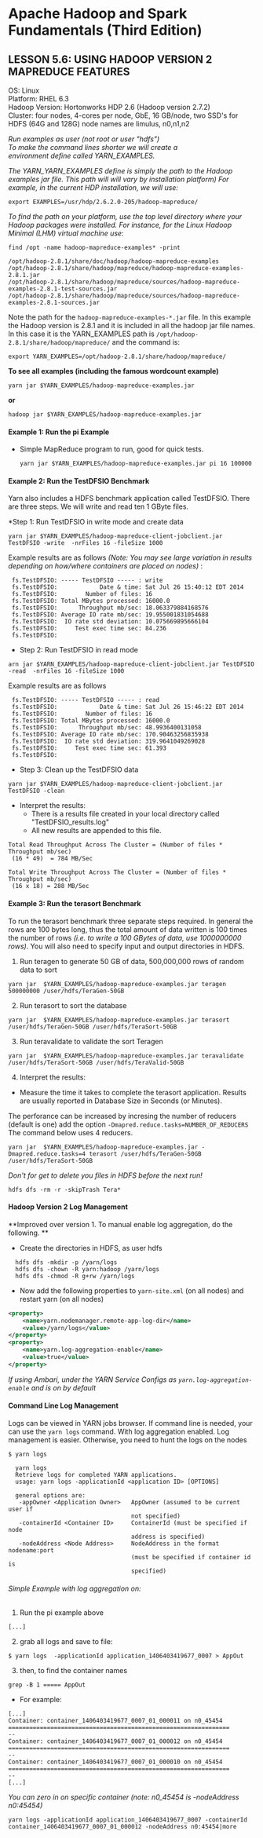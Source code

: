 # Apache Hadoop and Spark Fundamentals (Third Edition)

## LESSON 5.6: USING HADOOP VERSION 2 MAPREDUCE FEATURES

OS: Linux  
Platform: RHEL 6.3  
Hadoop Version: Hortonworks HDP 2.6 (Hadoop version 2.7.2)   
Cluster: four nodes, 4-cores per node, GbE, 16 GB/node, two SSD's for HDFS (64G and 128G)
         node names are limulus, n0,n1,n2  

_*Run examples as user (not root or user "hdfs")*_  
_*To make the command lines shorter we will create a*_  
_*environment define called YARN_EXAMPLES.*_  

*The YARN_YARN_EXAMPLES define is simply the path to the Hadoop*
*examples jar file. This path will will vary by installation*
*platform) For example, in the current HDP installation, we*
*will use:*

    export EXAMPLES=/usr/hdp/2.6.2.0-205/hadoop-mapreduce/

*To find the path on your platform, use the top level*
*directory where your Hadoop packages were installed.* 
*For instance, for the Linux Hadoop Minimal (LHM) virtual machine use:*

    find /opt -name hadoop-mapreduce-examples* -print

    /opt/hadoop-2.8.1/share/doc/hadoop/hadoop-mapreduce-examples
    /opt/hadoop-2.8.1/share/hadoop/mapreduce/hadoop-mapreduce-examples-2.8.1.jar
    /opt/hadoop-2.8.1/share/hadoop/mapreduce/sources/hadoop-mapreduce-examples-2.8.1-test-sources.jar
    /opt/hadoop-2.8.1/share/hadoop/mapreduce/sources/hadoop-mapreduce-examples-2.8.1-sources.jar

Note the path for the `hadoop-mapreduce-examples-*.jar` file. In this example
the Hadoop version is 2.8.1 and it is included in all the hadoop jar file names.
In this case it is the YARN_EXAMPLES path is
`/opt/hadoop-2.8.1/share/hadoop/mapreduce/` and the command is:

    export YARN_EXAMPLES=/opt/hadoop-2.8.1/share/hadoop/mapreduce/

**To see all examples (including the famous wordcount example)**  

`yarn jar $YARN_EXAMPLES/hadoop-mapreduce-examples.jar`

**or**  

`hadoop jar $YARN_EXAMPLES/hadoop-mapreduce-examples.jar`

#### Example 1: Run the pi Example

* Simple MapReduce program to run, good for quick tests.  

  `yarn jar $YARN_EXAMPLES/hadoop-mapreduce-examples.jar pi 16 100000`


#### Example 2: Run the TestDFSIO Benchmark

 Yarn also includes a HDFS benchmark application called TestDFSIO. 
 There are three steps.  We will write and read ten 1 GByte files.

*Step 1: Run TestDFSIO in write mode and create data

`yarn jar $YARN_EXAMPLES/hadoop-mapreduce-client-jobclient.jar TestDFSIO -write  -nrFiles 16 -fileSize 1000`

Example results are as follows *(Note: You may see large variation in results*
*depending on how/where containers are placed on nodes)* :

```
 fs.TestDFSIO: ----- TestDFSIO ----- : write
 fs.TestDFSIO:            Date & time: Sat Jul 26 15:40:12 EDT 2014
 fs.TestDFSIO:        Number of files: 16
 fs.TestDFSIO: Total MBytes processed: 16000.0
 fs.TestDFSIO:      Throughput mb/sec: 18.063379884168576
 fs.TestDFSIO: Average IO rate mb/sec: 19.955001831054688
 fs.TestDFSIO:  IO rate std deviation: 10.075669895666104
 fs.TestDFSIO:     Test exec time sec: 84.236
 fs.TestDFSIO: 
```

* Step 2: Run TestDFSIO in read mode

`arn jar $YARN_EXAMPLES/hadoop-mapreduce-client-jobclient.jar TestDFSIO -read  -nrFiles 16 -fileSize 1000`

Example results are as follows
```
 fs.TestDFSIO: ----- TestDFSIO ----- : read
 fs.TestDFSIO:            Date & time: Sat Jul 26 15:46:22 EDT 2014
 fs.TestDFSIO:        Number of files: 16
 fs.TestDFSIO: Total MBytes processed: 16000.0
 fs.TestDFSIO:      Throughput mb/sec: 48.9936400131058
 fs.TestDFSIO: Average IO rate mb/sec: 170.90463256835938
 fs.TestDFSIO:  IO rate std deviation: 319.9641049269028
 fs.TestDFSIO:     Test exec time sec: 61.393
 fs.TestDFSIO: 
```

* Step 3: Clean up the TestDFSIO data

`yarn jar $YARN_EXAMPLES/hadoop-mapreduce-client-jobclient.jar TestDFSIO -clean`


* Interpret the results:
  * There is a results file created in your local directory called "TestDFSIO_results.log"
  * All new results are appended to this file. 
```
Total Read Throughput Across The Cluster = (Number of files * Throughput mb/sec) 
 (16 * 49)  = 784 MB/Sec

Total Write Throughput Across The Cluster = (Number of files * Throughput mb/sec) 
 (16 x 18) = 288 MB/Sec
```

#### Example 3: Run the terasort Benchmark

To run the terasort benchmark three separate steps required. In general the
rows are 100 bytes long, thus the total amount of data written is 100 times the
number of rows *(i.e. to write a 100 GBytes of data, use 1000000000 rows)*. You
will also need to specify input and output directories in HDFS. 

1. Run teragen to generate 50 GB of data, 500,000,000 rows of random data to sort

`yarn jar  $YARN_EXAMPLES/hadoop-mapreduce-examples.jar teragen 500000000 /user/hdfs/TeraGen-50GB`

2. Run terasort to sort the database

`yarn jar  $YARN_EXAMPLES/hadoop-mapreduce-examples.jar terasort /user/hdfs/TeraGen-50GB /user/hdfs/TeraSort-50GB`

3. Run teravalidate to validate the sort Teragen 

`yarn jar  $YARN_EXAMPLES/hadoop-mapreduce-examples.jar teravalidate  /user/hdfs/TeraSort-50GB /user/hdfs/TeraValid-50GB`

4. Interpret the results:
  * Measure the time it takes to complete the terasort application. Results are 
usually reported in Database Size in Seconds (or Minutes).

 The perforance can be increased by incresing the number of reducers (default is one)
 add the option `-Dmapred.reduce.tasks=NUMBER_OF_REDUCERS`
 The command below uses 4 reducers.

`yarn jar  $YARN_EXAMPLES/hadoop-mapreduce-examples.jar -Dmapred.reduce.tasks=4 terasort /user/hdfs/TeraGen-50GB /user/hdfs/TeraSort-50GB`


_*Don't for get to delete you files in HDFS before the next run!*_

`hdfs dfs -rm -r -skipTrash Tera*`

#### Hadoop Version 2 Log Management

**Improved over version 1. To manual enable log aggregation, do the following. **

* Create the directories in HDFS, as user hdfs  
```
  hdfs dfs -mkdir -p /yarn/logs
  hdfs dfs -chown -R yarn:hadoop /yarn/logs
  hdfs dfs -chmod -R g+rw /yarn/logs
 ```

* Now add the following properties to `yarn-site.xml` (on all nodes) and
restart yarn (on all nodes)
```xml
<property>
    <name>yarn.nodemanager.remote-app-log-dir</name>
    <value>/yarn/logs</value>
</property>
<property>
    <name>yarn.log-aggregation-enable</name>
    <value>true</value>
</property>
```

_*If using Ambari,  under the YARN Service Configs as*_
_*`yarn.log-aggregation-enable` and is on by default*_

#### Command Line Log Management

Logs can be viewed in YARN jobs browser. If command line
is needed, your can use the `yarn logs` command.
With log aggregation enabled.  Log management is 
easier. Otherwise, you need to hunt the logs on the nodes
```
$ yarn logs

  yarn logs
  Retrieve logs for completed YARN applications.
  usage: yarn logs -applicationId <application ID> [OPTIONS]

  general options are:
   -appOwner <Application Owner>   AppOwner (assumed to be current user if
                                   not specified)
   -containerId <Container ID>     ContainerId (must be specified if node
                                   address is specified)
   -nodeAddress <Node Address>     NodeAddress in the format nodename:port
                                   (must be specified if container id is
                                   specified)
```

###### Simple Example with log aggregation on:
1. Run the pi example above

`[...]`

2. grab all logs and save to file:

`$ yarn logs  -applicationId application_1406403419677_0007 > AppOut`

3. then, to find the container names

`grep -B 1 ===== AppOut`

  * For example:
```
[...]
Container: container_1406403419677_0007_01_000011 on n0_45454
===============================================================
--
Container: container_1406403419677_0007_01_000012 on n0_45454
===============================================================
--
Container: container_1406403419677_0007_01_000010 on n0_45454
===============================================================
--
[...]
```

_*You can zero in on specific container (note:  n0_45454 is  -nodeAddress n0:45454)*_

`yarn logs -applicationId application_1406403419677_0007 -containerId container_1406403419677_0007_01_000012 -nodeAddress n0:45454|more`

